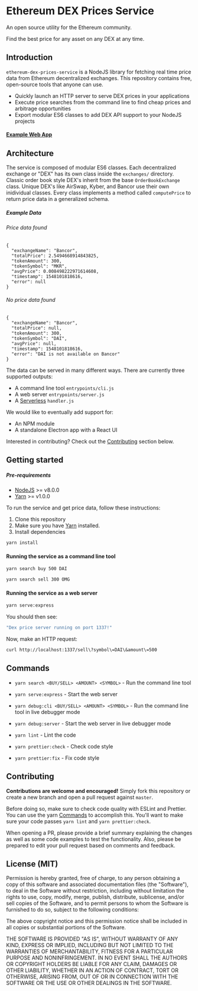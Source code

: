 # Ethereum DEX Prices Service

An open source utility for the Ethereum community.

Find the best price for any asset on any DEX at any time.

## Introduction

`ethereum-dex-prices-service` is a NodeJS library for fetching real time price data from Ethereum decentralized exchanges. This repository contains free, open-source tools that anyone can use.

- Quickly launch an HTTP server to serve DEX prices in your applications
- Execute price searches from the command line to find cheap prices and arbitrage opportunities
- Export modular ES6 classes to add DEX API support to your NodeJS projects

#### [Example Web App](https://dexindex.io)

## Architecture

The service is composed of modular ES6 classes. Each decentralized exchange or "DEX" has its own class inside the `exchanges/` directory. Classic order book style DEX's inherit from the base `OrderBookExchange` class. Unique DEX's like AirSwap, Kyber, and Bancor use their own inidividual classes. Every class implements a method called `computePrice` to return price data in a generalized schema.

##### Example Data

###### Price data found

```
{
  "exchangeName": "Bancor",
  "totalPrice": 2.5494668914843825,
  "tokenAmount": 300,
  "tokenSymbol": "MKR",
  "avgPrice": 0.008498222971614608,
  "timestamp": 1548101818616,
  "error": null
}
```

###### No price data found

```
{
  "exchangeName": "Bancor",
  "totalPrice": null,
  "tokenAmount": 300,
  "tokenSymbol": "DAI",
  "avgPrice": null,
  "timestamp": 1548101818616,
  "error": "DAI is not available on Bancor"
}
```

The data can be served in many different ways. There are currently three supported outputs:

- A command line tool `entrypoints/cli.js`
- A web server `entrypoints/server.js`
- A [Serverless](https://serverless.com/framework/) `handler.js`

We would like to eventually add support for:

- An NPM module
- A standalone Electron app with a React UI

Interested in contributing? Check out the [Contributing](#contributing) section below.

## Getting started

##### Pre-requirements

- [NodeJS](https://nodejs.org/en/download/) >= v8.0.0
- [Yarn](https://yarnpkg.com/en/) >= v1.0.0

To run the service and get price data, follow these instructions:

1. Clone this repository
2. Make sure you have [Yarn](https://yarnpkg.com/en/) installed.
3. Install dependencies

```sh
yarn install
```

#### Running the service as a command line tool

```sh
yarn search buy 500 DAI
```

```sh
yarn search sell 300 OMG
```

#### Running the service as a web server

```sh
yarn serve:express
```

You should then see:

```sh
"Dex price server running on port 1337!"
```

Now, make an HTTP request:

```sh
curl http://localhost:1337/sell\?symbol\=DAI\&amount\=500
```

## Commands

- `yarn search <BUY/SELL> <AMOUNT> <SYMBOL>` - Run the command line tool
- `yarn serve:express` - Start the web server

- `yarn debug:cli <BUY/SELL> <AMOUNT> <SYMBOL>` - Run the command line tool in live debugger mode
- `yarn debug:server` - Start the web server in live debugger mode
- `yarn lint` - Lint the code
- `yarn prettier:check` - Check code style
- `yarn prettier:fix` - Fix code style

## Contributing

**Contributions are welcome and encouraged!**
Simply fork this repository or create a new branch and open a pull request against `master`.

Before doing so, make sure to check code quality with ESLint and Prettier. You can use the yarn [Commands](#commands) to accomplish this. You'll want to make sure your code passes `yarn lint` and `yarn prettier:check`.

When opening a PR, please provide a brief summary explaining the changes as well as some code examples to test the functionality. Also, please be prepared to edit your pull request based on comments and feedback.

## License (MIT)

Permission is hereby granted, free of charge, to any person obtaining a copy of this software and associated documentation files (the "Software"), to deal in the Software without restriction, including without limitation the rights to use, copy, modify, merge, publish, distribute, sublicense, and/or sell copies of the Software, and to permit persons to whom the Software is furnished to do so, subject to the following conditions:

The above copyright notice and this permission notice shall be included in all copies or substantial portions of the Software.

THE SOFTWARE IS PROVIDED "AS IS", WITHOUT WARRANTY OF ANY KIND, EXPRESS OR IMPLIED, INCLUDING BUT NOT LIMITED TO THE WARRANTIES OF MERCHANTABILITY, FITNESS FOR A PARTICULAR PURPOSE AND NONINFRINGEMENT. IN NO EVENT SHALL THE AUTHORS OR COPYRIGHT HOLDERS BE LIABLE FOR ANY CLAIM, DAMAGES OR OTHER LIABILITY, WHETHER IN AN ACTION OF CONTRACT, TORT OR OTHERWISE, ARISING FROM, OUT OF OR IN CONNECTION WITH THE SOFTWARE OR THE USE OR OTHER DEALINGS IN THE SOFTWARE.
